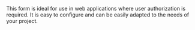 This form is ideal for use in web applications where user authorization is required. It is easy to configure and can be easily adapted to the needs of your project.
